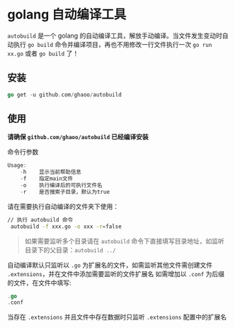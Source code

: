 # golang 自动编译工具

`autobuild` 是一个 golang 的自动编译工具，解放手动编译。当文件发生变动时自动执行 `go build` 命令并编译项目，再也不用修改一行文件执行一次 `go run xx.go` 或者 `go build` 了！

## 安装
```go
go get -u github.com/ghaoo/autobuild
```

## 使用

**请确保 `github.com/ghaoo/autobuild` 已经编译安装**

命令行参数
```go
Usage:
  	-h    显示当前帮助信息
  	-f	  指定main文件
  	-o    执行编译后的可执行文件名
  	-r    是否搜索子目录，默认为true
```

请在需要执行自动编译的文件夹下使用：

```bash
// 执行 autobuild 命令
 autobuild -f xxx.go -o xxx -r=false
```
> 如果需要监听多个目录请在 `autobuild` 命令下直接填写目录地址，如监听目录下的父目录：`autobuild ../`

自动编译默认只监听以 `.go` 为扩展名的文件，如需监听其他文件需创建文件 `.extensions`，并在文件中添加需要监听的文件扩展名
如需增加以 `.conf` 为后缀的文件，在文件中填写:
```go
.go
.conf
```

当存在 `.extensions` 并且文件中存在数据时只监听 `.extensions` 配置中的扩展名


